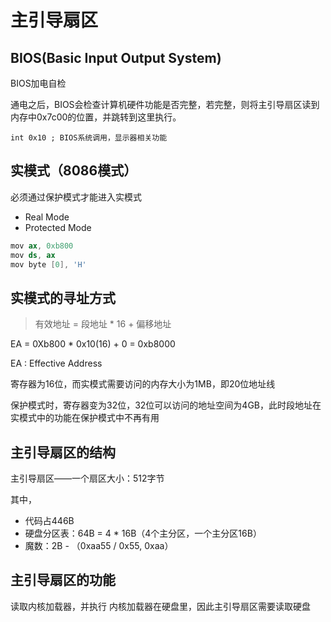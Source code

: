 # 主引导扇区

## BIOS(Basic Input Output System)

BIOS加电自检

通电之后，BIOS会检查计算机硬件功能是否完整，若完整，则将主引导扇区读到内存中0x7c00的位置，并跳转到这里执行。

    int 0x10 ; BIOS系统调用，显示器相关功能

## 实模式（8086模式）

必须通过保护模式才能进入实模式

- Real Mode
- Protected Mode

```s
mov ax, 0xb800
mov ds, ax
mov byte [0], 'H'
```
## 实模式的寻址方式

> 有效地址 = 段地址 * 16 + 偏移地址

EA = 0Xb800 * 0x10(16) + 0 = 0xb8000

EA : Effective Address

寄存器为16位，而实模式需要访问的内存大小为1MB，即20位地址线

保护模式时，寄存器变为32位，32位可以访问的地址空间为4GB，此时段地址在实模式中的功能在保护模式中不再有用

## 主引导扇区的结构

主引导扇区——一个扇区大小：512字节

其中，
- 代码占446B
- 硬盘分区表：64B = 4 * 16B（4个主分区，一个主分区16B）
- 魔数：2B - （0xaa55 / 0x55, 0xaa）

## 主引导扇区的功能

读取内核加载器，并执行
内核加载器在硬盘里，因此主引导扇区需要读取硬盘